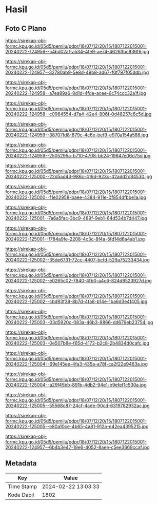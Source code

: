 # Hasil

## Foto C Plano

https://sirekap-obj-formc.kpu.go.id/05d5/pemilu/pdpr/18/07/12/20/15/1807122015001-20240222-124956--54bd02af-a534-4fe9-ae74-46263bc836f6.jpg

https://sirekap-obj-formc.kpu.go.id/05d5/pemilu/pdpr/18/07/12/20/15/1807122015001-20240222-124957--32780ab9-5e8d-49b8-ad67-f0f797f05ddb.jpg

https://sirekap-obj-formc.kpu.go.id/05d5/pemilu/pdpr/18/07/12/20/15/1807122015001-20240222-124958--a7ea89a6-8d1d-4fde-acee-6c74ccc32a1f.jpg

https://sirekap-obj-formc.kpu.go.id/05d5/pemilu/pdpr/18/07/12/20/15/1807122015001-20240222-124958--c0964554-d7a4-42e4-806f-0d48257c6c5d.jpg

https://sirekap-obj-formc.kpu.go.id/05d5/pemilu/pdpr/18/07/12/20/15/1807122015001-20240222-124959--38707fd8-879c-4c6e-bef9-e970a154a588.jpg

https://sirekap-obj-formc.kpu.go.id/05d5/pemilu/pdpr/18/07/12/20/15/1807122015001-20240222-124959--2505295a-b710-4708-bb24-19647e06d75d.jpg

https://sirekap-obj-formc.kpu.go.id/05d5/pemilu/pdpr/18/07/12/20/15/1807122015001-20240222-125000--22d5ad43-986c-419d-923c-42add2c84530.jpg

https://sirekap-obj-formc.kpu.go.id/05d5/pemilu/pdpr/18/07/12/20/15/1807122015001-20240222-125000--f1e02958-baee-4384-911e-0f854dfbbe1a.jpg

https://sirekap-obj-formc.kpu.go.id/05d5/pemilu/pdpr/18/07/12/20/15/1807122015001-20240222-125001--7a6a5fac-3bc9-489f-9eb1-64d534b7d447.jpg

https://sirekap-obj-formc.kpu.go.id/05d5/pemilu/pdpr/18/07/12/20/15/1807122015001-20240222-125001--f784a9fe-2208-4c3c-8f4a-5fd14d6a4ab1.jpg

https://sirekap-obj-formc.kpu.go.id/05d5/pemilu/pdpr/18/07/12/20/15/1807122015001-20240222-125002--35de6731-72cc-4407-bcfd-529a75233434.jpg

https://sirekap-obj-formc.kpu.go.id/05d5/pemilu/pdpr/18/07/12/20/15/1807122015001-20240222-125002--e0265c02-7840-4fb0-a4c6-824d8523927d.jpg

https://sirekap-obj-formc.kpu.go.id/05d5/pemilu/pdpr/18/07/12/20/15/1807122015001-20240222-125002--cbd93f38-8b7d-4fa8-b14e-1ba6d3e4f405.jpg

https://sirekap-obj-formc.kpu.go.id/05d5/pemilu/pdpr/18/07/12/20/15/1807122015001-20240222-125003--03d5920c-083a-46b3-8866-dd679eb23754.jpg

https://sirekap-obj-formc.kpu.go.id/05d5/pemilu/pdpr/18/07/12/20/15/1807122015001-20240222-125003--0e507b8e-f65d-4172-b2c8-2b4834d0cafc.jpg

https://sirekap-obj-formc.kpu.go.id/05d5/pemilu/pdpr/18/07/12/20/15/1807122015001-20240222-125004--69e145ee-4fa3-435a-a78f-ca2f22e9463a.jpg

https://sirekap-obj-formc.kpu.go.id/05d5/pemilu/pdpr/18/07/12/20/15/1807122015001-20240222-125004--a29f45bb-891b-4db2-94e1-b9efef1c530a.jpg

https://sirekap-obj-formc.kpu.go.id/05d5/pemilu/pdpr/18/07/12/20/15/1807122015001-20240222-125005--55568c87-24cf-4ade-90cd-6319782932ac.jpg

https://sirekap-obj-formc.kpu.go.id/05d5/pemilu/pdpr/18/07/12/20/15/1807122015001-20240222-125005--e80a10ce-4b65-4a81-912a-e42ea4395215.jpg

https://sirekap-obj-formc.kpu.go.id/05d5/pemilu/pdpr/18/07/12/20/15/1807122015001-20240222-124957--6b4b3e47-19e6-4052-8aee-c5ee3669ccaf.jpg


## Metadata

| Key        | Value               |
| ---------- | ------------------- |
| Time Stamp | 2024-02-22 13:03:33 |
| Kode Dapil | 1802                |



